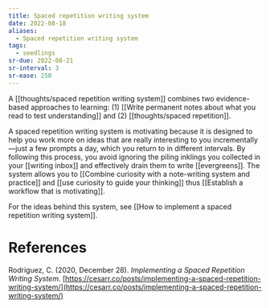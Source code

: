 ```yaml
---
title: Spaced repetition writing system
date: 2022-08-18
aliases:
  - Spaced repetition writing system
tags:
  - seedlings
sr-due: 2022-08-21
sr-interval: 3
sr-ease: 250
---
```

A [[thoughts/spaced repetition writing system]] combines two evidence-based approaches to learning: (1) [[Write permanent notes about what you read to test understanding]] and (2) [[thoughts/spaced repetition]].

A spaced repetition writing system is motivating because it is designed to help you work more on ideas that are really interesting to you incrementally—just a few prompts a day, which you return to in different intervals. By following this process, you avoid ignoring the piling inklings you collected in your [[writing inbox]] and effectively drain them to write [[evergreens]]. The system allows you to [[Combine curiosity with a note-writing system and practice]] and [[use curiosity to guide your thinking]] thus [[Establish a workflow that is motivating]].

For the ideas behind this system, see [[How to implement a spaced repetition writing system]].

# References

Rodriguez, C. (2020, December 28). *Implementing a Spaced Repetition Writing System*. [https://cesarr.co/posts/implementing-a-spaced-repetition-writing-system/](https://cesarr.co/posts/implementing-a-spaced-repetition-writing-system/)

